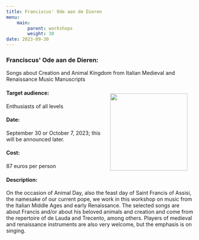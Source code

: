 ```yaml
---
title: Franciscus' Ode aan de Dieren
menu:
    main:
        parent: workshops
        weight: 30
date: 2023-09-30
---
```

### Franciscus' Ode aan de Dieren: 
Songs about Creation and Animal Kingdom from Italian Medieval and Renaissance Music Manuscripts

<img src="../../../images/Altissimu.png" style="width: 13rem; float: right; margin:1rem">

#### Target audience:
Enthusiasts of all levels
#### Date:
September 30 or October 7, 2023; this will be announced later.
#### Cost:
87 euros per person
#### Description:
On the occasion of Animal Day, also the feast day of Saint Francis of Assisi, the namesake of our current pope, we work in this workshop on music from the Italian Middle Ages and early Renaissance. The selected songs are about Francis and/or about his beloved animals and creation and come from the repertoire of de Lauda and Trecento, among others. Players of medieval and renaissance instruments are also very welcome, but the emphasis is on singing.